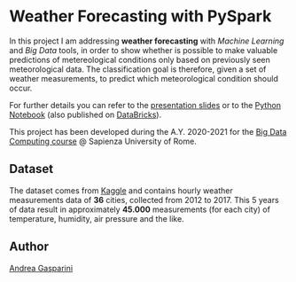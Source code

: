 # Weather Forecasting with PySpark

In this project I am addressing **weather forecasting** with _Machine Learning_
and _Big Data_ tools, in order to show whether is possible to make valuable
predictions of metereological conditions only based on previously seen meteorological
data. The classification goal is therefore, given a set of weather measurements,
to predict which meteorological condition should occur.

For further details you can refer to the [presentation slides](https://github.com/andrea-gasparini/big-data-weather-forecasting/blob/master/presentation.pdf) or to the [Python Notebook](https://github.com/andrea-gasparini/big-data-weather-forecasting/blob/master/project.ipynb)
(also published on [DataBricks](https://databricks-prod-cloudfront.cloud.databricks.com/public/4027ec902e239c93eaaa8714f173bcfc/4264875385131584/1252952709241176/4274404022451383/latest.html)).

This project has been developed during the A.Y. 2020-2021 for the
[Big Data Computing course](https://github.com/gtolomei/big-data-computing)
@ Sapienza University of Rome.

## Dataset

The dataset comes from [Kaggle](https://www.kaggle.com/selfishgene/historical-hourly-weather-data)
and contains hourly weather measurements data of **36** cities, collected from
2012 to 2017. This 5 years of data result in approximately **45.000** measurements
(for each city) of temperature, humidity, air pressure and the like.

## Author

[Andrea Gasparini](https://github.com/andrea-gasparini)
